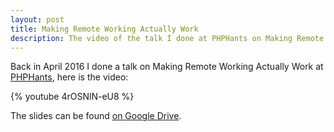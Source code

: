 ```yaml
---
layout: post
title: Making Remote Working Actually Work
description: The video of the talk I done at PHPHants on Making Remote Working Actually Work
---
```


Back in April 2016 I done a talk on Making Remote Working Actually Work at [PHPHants](https://phphants.co.uk/), here is the video:

{% youtube 4rOSNlN-eU8 %}

The slides can be found [on Google Drive](https://docs.google.com/presentation/d/1VOD51qkhvQ8TmkJ7r9K1qChnbDlCNeF42-tmr4iDXbg/edit?usp=sharing).
